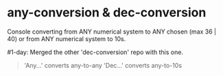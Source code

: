 # any-conversion & dec-conversion
Console converting from ANY numerical system to ANY chosen (max 36 | 40)
or from ANY numerical system to 10s.

#1-day: Merged the other 'dec-conversion' repo with this one.
> 'Any...' converts any-to-any
> 'Dec...' converts any-to-10s
